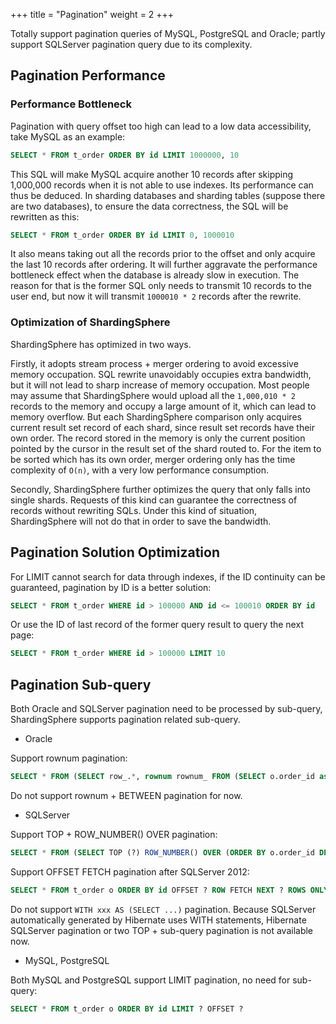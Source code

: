 +++
title = "Pagination"
weight = 2
+++

Totally support pagination queries of MySQL, PostgreSQL and Oracle; partly support SQLServer pagination query due to its complexity.

## Pagination Performance

### Performance Bottleneck

Pagination with query offset too high can lead to a low data accessibility, take MySQL as an example: 

```sql
SELECT * FROM t_order ORDER BY id LIMIT 1000000, 10
```

This SQL will make MySQL acquire another 10 records after skipping 1,000,000 records when it is not able to use indexes. Its performance can thus be deduced. In sharding databases and sharding tables (suppose there are two databases), to ensure the data correctness, the SQL will be rewritten as this:

```sql
SELECT * FROM t_order ORDER BY id LIMIT 0, 1000010
```

It also means taking out all the records prior to the offset and only acquire the last 10 records after ordering. It will further aggravate the performance bottleneck effect when the database is already slow in execution. The reason for that is the former SQL only needs to transmit 10 records to the user end, but now it will transmit `1000010 * 2` records after the rewrite.

### Optimization of ShardingSphere

ShardingSphere has optimized in two ways.

Firstly, it adopts stream process + merger ordering to avoid excessive memory occupation. SQL rewrite unavoidably occupies extra bandwidth, but it will not lead to sharp increase of memory occupation. Most people may assume that ShardingSphere would upload all the `1,000,010 * 2` records to the memory and occupy a large amount of it, which can lead to memory overflow. But each ShardingSphere comparison only acquires current result set record of each shard, since result set records have their own order.
The record stored in the memory is only the current position pointed by the cursor in the result set of the shard routed to. For the item to be sorted which has its own order, merger ordering only has the time complexity of `O(n)`, with a very low performance consumption.

Secondly, ShardingSphere further optimizes the query that only falls into single shards. Requests of this kind can guarantee the correctness of records without rewriting SQLs. Under this kind of situation, ShardingSphere will not do that in order to save the bandwidth.

## Pagination Solution Optimization

For LIMIT cannot search for data through indexes, if the ID continuity can be guaranteed, pagination by ID is a better solution:

```sql
SELECT * FROM t_order WHERE id > 100000 AND id <= 100010 ORDER BY id
```

Or use the ID of last record of the former query result to query the next page:

```sql
SELECT * FROM t_order WHERE id > 100000 LIMIT 10
```

## Pagination Sub-query

Both Oracle and SQLServer pagination need to be processed by sub-query, ShardingSphere supports pagination related sub-query.

- Oracle

Support rownum pagination:

```sql
SELECT * FROM (SELECT row_.*, rownum rownum_ FROM (SELECT o.order_id as order_id FROM t_order o JOIN t_order_item i ON o.order_id = i.order_id) row_ WHERE rownum <= ?) WHERE rownum > ?
```

Do not support rownum + BETWEEN pagination for now.

- SQLServer

Support TOP + ROW_NUMBER() OVER pagination:

```sql
SELECT * FROM (SELECT TOP (?) ROW_NUMBER() OVER (ORDER BY o.order_id DESC) AS rownum, * FROM t_order o) AS temp WHERE temp.rownum > ? ORDER BY temp.order_id
```

Support OFFSET FETCH pagination after SQLServer 2012:

```sql
SELECT * FROM t_order o ORDER BY id OFFSET ? ROW FETCH NEXT ? ROWS ONLY
```

Do not support `WITH xxx AS (SELECT ...)` pagination. Because SQLServer automatically generated by Hibernate uses WITH statements, Hibernate SQLServer pagination or two TOP + sub-query pagination is not available now.

- MySQL, PostgreSQL

Both MySQL and PostgreSQL support LIMIT pagination, no need for sub-query:

```sql
SELECT * FROM t_order o ORDER BY id LIMIT ? OFFSET ?
```
